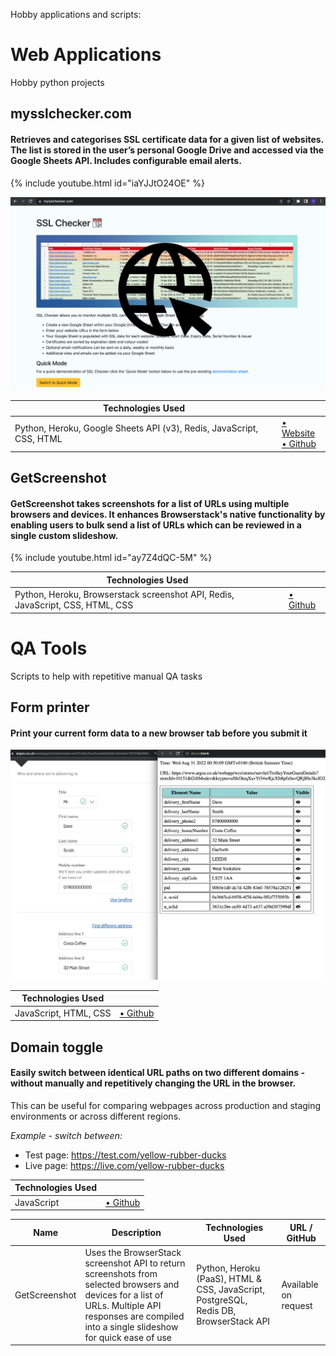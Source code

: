 Hobby applications and scripts:

# Web Applications

Hobby python projects

## mysslchecker.com

#### Retrieves and categorises SSL certificate data for a given list of websites. The list is stored in the user’s personal Google Drive and accessed via the Google Sheets API. Includes configurable email alerts.

{% include youtube.html id="iaYJJtO24OE" %}

<a href="https://mysslchecker.com/" target="_blank"><img src="my-ssl-checker-www.png" alt="mysslchecker" width="640"></a>

| Technologies Used                                                    |                                                                                                   |
| -------------------------------------------------------------------- | ------------------------------------------------------------------------------------------------- |
| Python, Heroku, Google Sheets API (v3), Redis, JavaScript, CSS, HTML | [• Website](https://mysslchecker.com)<br />[• Github](https://github.com/rintin-tim/mysslchecker) |

## GetScreenshot

#### GetScreenshot takes screenshots for a list of URLs using multiple browsers and devices. It enhances Browserstack's native functionality by enabling users to bulk send a list of URLs which can be reviewed in a single custom slideshow.

{% include youtube.html id="ay7Z4dQC-5M" %}
<br />

| Technologies Used                                                              |                                                        |
| ------------------------------------------------------------------------------ | ------------------------------------------------------ |
| Python, Heroku, Browserstack screenshot API, Redis, JavaScript, CSS, HTML, CSS | [• Github](https://github.com/rintin-tim/mysslchecker) |

# QA Tools

Scripts to help with repetitive manual QA tasks

## Form printer

#### Print your current form data to a new browser tab before you submit it

<a href="https://github.com/rintin-tim/print_form" target="_blank"><img src="print-form.png" alt="print form example" width="640"></a>

| Technologies Used     |                                                      |
| --------------------- | ---------------------------------------------------- |
| JavaScript, HTML, CSS | [• Github](https://github.com/rintin-tim/print_form) |

## Domain toggle

#### Easily switch between identical URL paths on two different domains - without manually and repetitively changing the URL in the browser.

This can be useful for comparing webpages across production and staging environments or across different regions.

_Example - switch between:_

- Test page: https://test.com/yellow-rubber-ducks
- Live page: https://live.com/yellow-rubber-ducks

| Technologies Used |                                                         |
| ----------------- | ------------------------------------------------------- |
| JavaScript        | [• Github](https://github.com/rintin-tim/domain_toggle) |

| Name          | Description                                                                                                                                                                                         | Technologies Used                                                                     | URL / GitHub         |
| ------------- | --------------------------------------------------------------------------------------------------------------------------------------------------------------------------------------------------- | ------------------------------------------------------------------------------------- | -------------------- |
| GetScreenshot | Uses the BrowserStack screenshot API to return screenshots from selected browsers and devices for a list of URLs. Multiple API responses are compiled into a single slideshow for quick ease of use | Python, Heroku (PaaS), HTML & CSS, JavaScript, PostgreSQL, Redis DB, BrowserStack API | Available on request |
